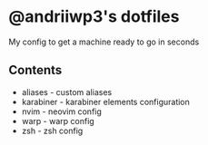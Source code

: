 # @andriiwp3's dotfiles

My config to get a machine ready to go in seconds

## Contents
- aliases - custom aliases
- karabiner - karabiner elements configuration
- nvim - neovim config
- warp - warp config
- zsh - zsh config
